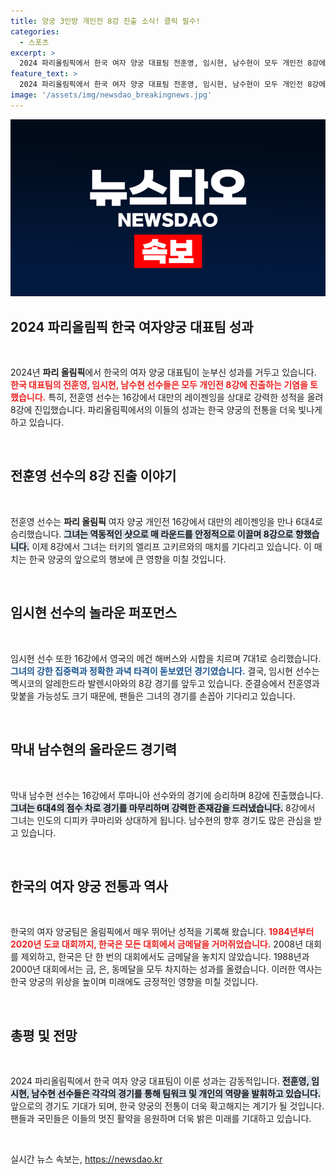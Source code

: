 ```yaml
---
title: 양궁 3인방 개인전 8강 진출 소식! 클릭 필수!
categories:
  - 스포츠
excerpt: >
  2024 파리올림픽에서 한국 여자 양궁 대표팀 전훈영, 임시현, 남수현이 모두 개인전 8강에 진출! 강력한 전적을 자랑하는 이들은 준결승에서의 대결도 기대케 한다. 양궁의 전통을 이어가려는 이들의 도전, 놓치지 마세요!
feature_text: >
  2024 파리올림픽에서 한국 여자 양궁 대표팀 전훈영, 임시현, 남수현이 모두 개인전 8강에 진출! 강력한 전적을 자랑하는 이들은 준결승에서의 대결도 기대케 한다. 양궁의 전통을 이어가려는 이들의 도전, 놓치지 마세요!
image: '/assets/img/newsdao_breakingnews.jpg'
---
```


<p><img src="/assets/img/newsdao_breakingnews.jpg" alt="implanttips 속보" /></p>

<h2 data-ke-size="size26">2024 파리올림픽 한국 여자양궁 대표팀 성과</h2>

<p data-ke-size="size16">&nbsp;</p>

<p>2024년 <b>파리 올림픽</b>에서 한국의 여자 양궁 대표팀이 눈부신 성과를 거두고 있습니다. <b><span style="color: #ee2323;">한국 대표팀의 전훈영, 임시현, 남수현 선수들은 모두 개인전 8강에 진출하는 기염을 토했습니다.</span></b> 특히, 전훈영 선수는 16강에서 대만의 레이젠잉을 상대로 강력한 성적을 올려 8강에 진입했습니다. 파리올림픽에서의 이들의 성과는 한국 양궁의 전통을 더욱 빛나게 하고 있습니다. </p>

<p data-ke-size="size16">&nbsp;</p>

<h2 data-ke-size="size26">전훈영 선수의 8강 진출 이야기</h2>

<p data-ke-size="size16">&nbsp;</p>

<p>전훈영 선수는 <b>파리 올림픽</b> 여자 양궁 개인전 16강에서 대만의 레이젠잉을 만나 6대4로 승리했습니다. <b><span style="background-color: #21538527;">그녀는 역동적인 샷으로 매 라운드를 안정적으로 이끌며 8강으로 향했습니다.</span></b> 이제 8강에서 그녀는 터키의 엘리프 고키르와의 매치를 기다리고 있습니다. 이 매치는 한국 양궁의 앞으로의 행보에 큰 영향을 미칠 것입니다. </p>

<p data-ke-size="size16">&nbsp;</p>

<h2 data-ke-size="size26">임시현 선수의 놀라운 퍼포먼스</h2>

<p data-ke-size="size16">&nbsp;</p>

<p>임시현 선수 또한 16강에서 영국의 메건 해버스와 시합을 치르며 7대1로 승리했습니다. <b><span style="color: #1a5490;">그녀의 강한 집중력과 정확한 과녁 타격이 돋보였던 경기였습니다.</span></b> 결국, 임시현 선수는 멕시코의 알레한드라 발렌시아와의 8강 경기를 앞두고 있습니다. 준결승에서 전훈영과 맞붙을 가능성도 크기 때문에, 팬들은 그녀의 경기를 손꼽아 기다리고 있습니다. </p>

<p data-ke-size="size16">&nbsp;</p>

<h2 data-ke-size="size26">막내 남수현의 올라운드 경기력</h2>

<p data-ke-size="size16">&nbsp;</p>

<p>막내 남수현 선수는 16강에서 루마니아 선수와의 경기에 승리하며 8강에 진출했습니다. <b><span style="background-color: #21538527;"> 그녀는 6대4의 점수 차로 경기를 마무리하며 강력한 존재감을 드러냈습니다.</span></b> 8강에서 그녀는 인도의 디피카 쿠마리와 상대하게 됩니다. 남수현의 향후 경기도 많은 관심을 받고 있습니다. </p>

<p data-ke-size="size16">&nbsp;</p>

<h2 data-ke-size="size26">한국의 여자 양궁 전통과 역사</h2>

<p data-ke-size="size16">&nbsp;</p>

<p>한국의 여자 양궁팀은 올림픽에서 매우 뛰어난 성적을 기록해 왔습니다. <b><span style="color: #ee2323;">1984년부터 2020년 도쿄 대회까지, 한국은 모든 대회에서 금메달을 거머쥐었습니다.</span></b> 2008년 대회를 제외하고, 한국은 단 한 번의 대회에서도 금메달을 놓치지 않았습니다. 1988년과 2000년 대회에서는 금, 은, 동메달을 모두 차지하는 성과를 올렸습니다. 이러한 역사는 한국 양궁의 위상을 높이며 미래에도 긍정적인 영향을 미칠 것입니다. </p>

<p data-ke-size="size16">&nbsp;</p>

<h2 data-ke-size="size26">총평 및 전망</h2>

<p data-ke-size="size16">&nbsp;</p>

<p>2024 파리올림픽에서 한국 여자 양궁 대표팀이 이룬 성과는 감동적입니다. <b><span style="background-color: #21538527;">전훈영, 임시현, 남수현 선수들은 각각의 경기를 통해 팀워크 및 개인의 역량을 발휘하고 있습니다.</span></b> 앞으로의 경기도 기대가 되며, 한국 양궁의 전통이 더욱 확고해지는 계기가 될 것입니다. 팬들과 국민들은 이들의 멋진 활약을 응원하며 더욱 밝은 미래를 기대하고 있습니다. </p>

<p data-ke-size="size16">&nbsp;</p>
실시간 뉴스 속보는, <a href="https://newsdao.kr" rel="dofollow">https://newsdao.kr</a>



